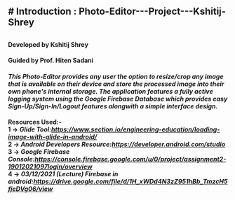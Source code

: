 <H2># Introduction : Photo-Editor---Project---Kshitij-Shrey<H2>
  
  <h4>Developed by Kshitij Shrey</h4>
  <h4>Guided by Prof. Hiten Sadani</h4>

<h4><b><i>This Photo-Editor provides any user the option to resize/crop any image that is available on their
device and store the processed image into their own phone's internal storage. The application features
a fully active logging system using the Google Firebase Database which provides easy Sign-Up/Sign-In/Logout
features alongwith a simple interface design.</b></i></h4>
  
  <b>Resources Used:-<b><br>
    1 -> <i><b>Glide Tool:</b>https://www.section.io/engineering-education/loading-image-with-glide-in-android/</i><br>
    2 -> <i><b>Android Developers Resource:</b>https://developer.android.com/studio</i><br>
    3 -> <i><b>Google Firebase Console:</b>https://console.firebase.google.com/u/0/project/assignment2-19012021097login/overview</i><br>
    4 -> <i><b>03/12/2021 (Lecture) Firebase in android:</b>https://drive.google.com/file/d/1H_xWDd4N3zZ951hBb_TmzcH5fjeDVg06/view</i><br>
